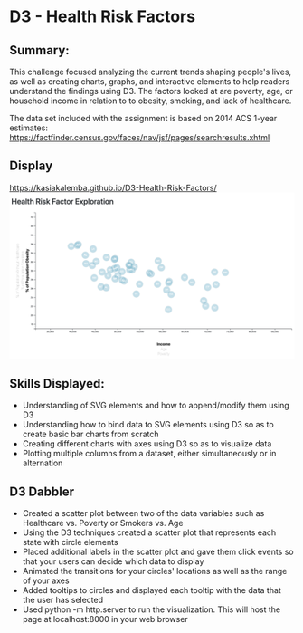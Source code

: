 # D3 - Health Risk Factors

## Summary: 
This challenge focused analyzing the current trends shaping people's lives, as well as creating charts, graphs, and interactive elements to help readers understand the findings using D3. The factors looked at are poverty, age, or household income in relation to to obesity, smoking, and lack of healthcare. 

The data set included with the assignment is based on 2014 ACS 1-year estimates: https://factfinder.census.gov/faces/nav/jsf/pages/searchresults.xhtml

## Display 
https://kasiakalemba.github.io/D3-Health-Risk-Factors/
![](images/page.png)

## Skills Displayed: 
* Understanding of SVG elements and how to append/modify them using D3
* Understanding how to bind data to SVG elements using D3 so as to create basic bar charts from scratch
* Creating different charts with axes using D3 so as to visualize data
* Plotting multiple columns from a dataset, either simultaneously or in alternation

## D3 Dabbler
* Created a scatter plot between two of the data variables such as Healthcare vs. Poverty or Smokers vs. Age
* Using the D3 techniques created a scatter plot that represents each state with circle elements
* Placed additional labels in the scatter plot and gave them click events so that your users can decide which data to display
* Animated the transitions for your circles' locations as well as the range of your axes
* Added tooltips to circles and displayed each tooltip with the data that the user has selected
* Used python -m http.server to run the visualization. This will host the page at localhost:8000 in your web browser





















